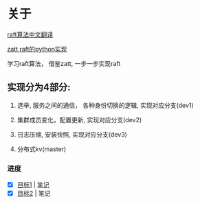 # 关于
[raft算法中文翻译](https://github.com/maemual/raft-zh_cn/blob/master/raft-zh_cn.md)

[zatt raft的python实现](https://github.com/simonacca/zatt)

学习raft算法， 借鉴zatt, 一步一步实现raft


## 实现分为4部分:
1. 选举, 服务之间的通信， 各种身份切换的逻辑,  实现对应分支(dev1)    

2. 集群成员变化，配置更新, 实现对应分支(dev2)

3. 日志压缩, 安装快照, 实现对应分支(dev3)

4. 分布式kv(master)

### 进度
- [x]  [目标1](https://github.com/mggger/raft/tree/dev1) | [笔记](https://mggger.github.io/2019/03/raft%E7%AC%94%E8%AE%B0-1/)
- [x]  [目标2](https://github.com/mggger/raft/tree/dev2) | 笔记